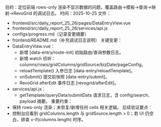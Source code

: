 目的：定位前端 rows-only 渲染不显示数据的问题，覆盖路由→模板→查询→映射→RevoGrid 的调试日志。
时间：2025-10-25
文件：
- frontend/src/daily_report_25_26/pages/DataEntryView.vue
- frontend/src/daily_report_25_26/services/api.js
- configs/progress.md（记录变更摘要）
- frontend/README.md（补充调试日志说明）
关键变更：
- DataEntryView.vue：
  - 新增 [data-entry/route-init] 初始路由/查询参数日志。
  - 新增 watch 侦听：columns/rows/gridColumns/gridSource/bizDate/pageConfig。
  - reloadTemplate() 入参日志 [data-entry/reloadTemplate]。
  - onSubmit() 提交前快照 [data-entry/submit]。
  - RevoGrid afterEdit 事件日志 [revogrid/afterEdit]。
- services/api.js：
  - getTemplate/queryData/submitData 请求日志，含 config/search、payload 摘要。
重要约束：
- 保持 rows-only 渲染；未恢复/新增任何 cells 相关逻辑。
后续验证要点：
- 控制台应看到 gridColumns.length 与 gridSource.length > 0；若 UI 仍空白，排查 v-if(columns.length) 时序。
